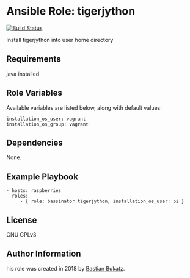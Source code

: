 # Ansible Role: tigerjython

[![Build Status](https://travis-ci.com/Bassinator/ansible-role-simplehttp.svg?branch=master)](https://travis-ci.com/Bassinator/ansible-role-simplehttp)

Install tigerjython into user home directory

## Requirements

java installed

## Role Variables

Available variables are listed below, along with default values:

    installation_os_user: vagrant
    installation_os_group: vagrant

## Dependencies

None.


## Example Playbook

    - hosts: raspberries
      roles:
         - { role: bassinator.tigerjython, installation_os_user: pi }

## License

GNU GPLv3

## Author Information
his role was created in 2018 by [Bastian Bukatz](https://bassinator.github.io).
